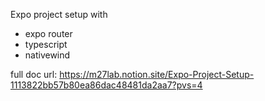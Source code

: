 Expo project setup with

- expo router
- typescript
- nativewind

full doc url: https://m27lab.notion.site/Expo-Project-Setup-1113822bb57b80ea86dac48481da2aa7?pvs=4
